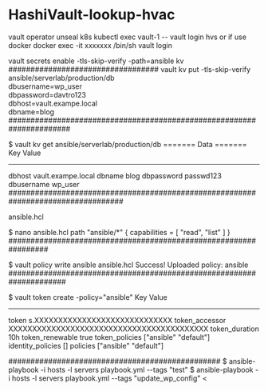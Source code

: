 # HashiVault-lookup-hvac
>
vault operator unseal
k8s
kubectl exec vault-1 -- vault login hvs
or 
if use docker
docker exec -it xxxxxxx /bin/sh
vault login

vault secrets enable -tls-skip-verify -path=ansible kv
##################################
vault kv put -tls-skip-verify ansible/serverlab/production/db \
   dbusername=wp_user \
   dbpassword=davtro123 \
   dbhost=vault.exampe.local \
   dbname=blog
######################################################################

$ vault kv get ansible/serverlab/production/db
======= Data =======
Key           Value
---           -----
dbhost        vault.exampe.local
dbname        blog
dbpassword    passwd123
dbusername    wp_user
##################################################################################

ansible.hcl

$ nano ansible.hcl
path "ansible/*" {
  capabilities = [ "read", "list" ]
}
#################################################################

$ vault policy write ansible ansible.hcl
Success! Uploaded policy: ansible
#####################################################################

$ vault token create -policy="ansible"
Key                  Value
---                  -----
token                s.XXXXXXXXXXXXXXXXXXXXXXXXXXXXX
token_accessor       XXXXXXXXXXXXXXXXXXXXXXXXXXXXXXXXXXXXXXXXXX
token_duration       10h
token_renewable      true
token_policies       ["ansible" "default"]
identity_policies    []
policies             ["ansible" "default"]

################################################
$ ansible-playbook -i hosts -l servers playbook.yml --tags "test"
$ ansible-playbook -i hosts -l servers playbook.yml --tags "update_wp_config"
<
